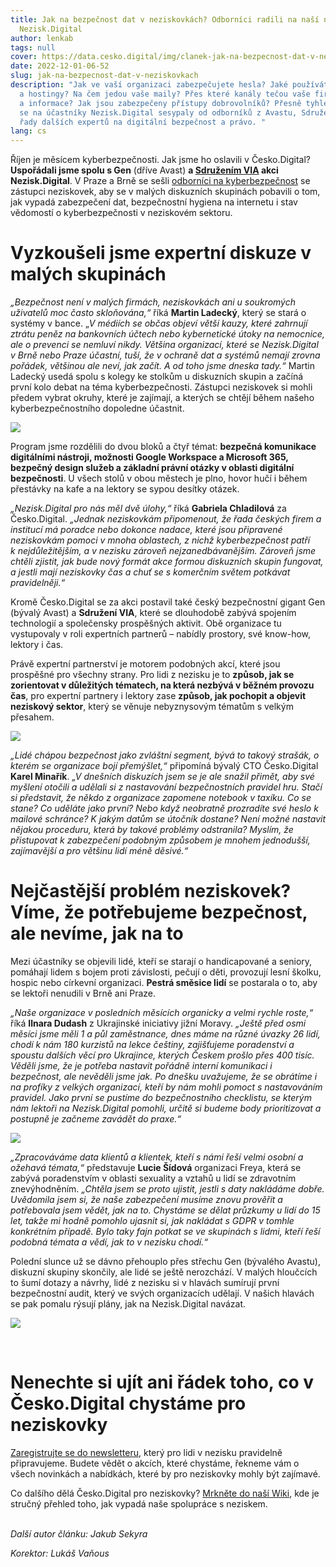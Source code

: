 ```yaml
---
title: Jak na bezpečnost dat v neziskovkách? Odborníci radili na naší nové akci
  Nezisk.Digital
author: lenkab
tags: null
cover: https://data.cesko.digital/img/clanek-jak-na-bezpecnost-dat-v-neziskovkach/jak-na-bezpecnost-dat-v-neziskovkach.png
date: 2022-12-01-06-52
slug: jak-na-bezpecnost-dat-v-neziskovkach
description: "Jak ve vaší organizaci zabezpečujete hesla? Jaké používáte domény
  a hostingy? Na čem jedou vaše maily? Přes které kanály tečou vaše firemní data
  a informace? Jak jsou zabezpečeny přístupy dobrovolníků? Přesně tyhle otázky
  se na účastníky Nezisk.Digital sesypaly od odborníků z Avastu, Sdružení VIA a
  řady dalších expertů na digitální bezpečnost a právo. "
lang: cs
---
```

Říjen je měsícem kyberbezpečnosti. Jak jsme ho oslavili v Česko.Digital? **Uspořádali jsme spolu s Gen** (dříve Avast) **a [Sdružením VIA](https://sdruzenivia.cz/) akci Nezisk.Digital**. V Praze a Brně se sešli [odborníci na kyberbezpečnost](https://cesko.digital/events/nezisk-digital) se zástupci neziskovek, aby se v malých diskuzních skupinách pobavili o tom, jak vypadá zabezpečení dat, bezpečnostní hygiena na internetu i stav vědomostí o kyberbezpečnosti v neziskovém sektoru. 

# Vyzkoušeli jsme expertní diskuze v malých skupinách

*„Bezpečnost není v malých firmách, neziskovkách ani u soukromých uživatelů moc často skloňována,“* říká **Martin Ladecký**, který se stará o systémy v bance. „*V médiích se občas objeví větší kauzy, které zahrnují ztrátu peněz na bankovních účtech nebo kybernetické útoky na nemocnice, ale o prevenci se nemluví nikdy. Většina organizací, které se Nezisk.Digital v Brně nebo Praze účastní, tuší, že v ochraně dat a systémů nemají zrovna pořádek, většinou ale neví, jak začít. A od toho jsme dneska tady.“* Martin Ladecký usedá spolu s kolegy ke stolkům u diskuzních skupin a začíná první kolo debat na téma kyberbezpečnosti. Zástupci neziskovek si mohli předem vybrat okruhy, které je zajímají, a kterých se chtějí během našeho kyberbezpečnostního dopoledne účastnit. 

![](https://data.cesko.digital/img/clanek-jak-na-bezpecnost-dat-v-neziskovkach/1.jpg)

Program jsme rozdělili do dvou bloků a čtyř témat: **bezpečná komunikace digitálními nástroji, možnosti Google Workspace a Microsoft 365, bezpečný design služeb a základní právní otázky v oblasti digitální bezpečnosti**. U všech stolů v obou městech je plno, hovor hučí i během přestávky na kafe a na lektory se sypou desítky otázek.

*„Nezisk.Digital pro nás měl dvě úlohy,“* říká **Gabriela Chladilová** za Česko.Digital. *„Jednak neziskovkám připomenout, že řada českých firem a institucí má poradce nebo dokonce nadace, které jsou připravené neziskovkám pomoci v mnoha oblastech, z nichž kyberbezpečnost patří k nejdůležitějším, a v nezisku zároveň nejzanedbávanějším. Zároveň jsme chtěli zjistit, jak bude nový formát akce formou diskuzních skupin fungovat, a jestli mají neziskovky čas a chuť se s komerčním světem potkávat pravidelněji.“*    

Kromě Česko.Digital se za akci postavil také český bezpečnostní gigant Gen (bývalý Avast) a **Sdružení VIA**, které se dlouhodobě zabývá spojením technologií a společensky prospěšných aktivit. Obě organizace tu vystupovaly v roli expertních partnerů – nabídly prostory, své know-how, lektory i čas. 

Právě expertní partnerství je motorem podobných akcí, které jsou prospěšné pro všechny strany. Pro lidi z nezisku je to **způsob, jak se zorientovat v důležitých tématech, na která nezbývá v běžném provozu čas**, pro expertní partnery i lektory zase **způsob, jak pochopit a objevit neziskový sektor**, který se věnuje nebyznysovým tématům s velkým přesahem.

![](https://data.cesko.digital/img/clanek-jak-na-bezpecnost-dat-v-neziskovkach/2.jpg)

*„Lidé chápou bezpečnost jako zvláštní segment, bývá to takový strašák, o kterém se organizace bojí přemýšlet,“* připomíná bývalý CTO Česko.Digital **Karel Minařík**. *„V dnešních diskuzích jsem se je ale snažil přimět, aby své myšlení otočili a udělali si z nastavování bezpečnostních pravidel hru. Stačí si představit, že někdo z organizace zapomene notebook v taxíku. Co se stane? Co uděláte jako první? Nebo když neobratně prozradíte své heslo k mailové schránce? K jakým datům se útočník dostane? Není možné nastavit nějakou proceduru, která by takové problémy odstranila? Myslím, že přistupovat k zabezpečení podobným způsobem je mnohem jednodušší, zajímavější a pro většinu lidí méně děsivé.“*

# Nejčastější problém neziskovek? Víme, že potřebujeme bezpečnost, ale nevíme, jak na to

Mezi účastníky se objevili lidé, kteří se starají o handicapované a seniory, pomáhají lidem s bojem proti závislosti, pečují o děti, provozují lesní školku, hospic nebo církevní organizaci. **Pestrá směsice lidí** se postarala o to, aby se lektoři nenudili v Brně ani Praze.

*„Naše organizace v posledních měsících organicky a velmi rychle roste,“* říká **Ilnara Dudash** z Ukrajinské iniciativy jižní Moravy. *„Ještě před osmi měsíci jsme měli 1 a půl zaměstnance, dnes máme na různé úvazky 26 lidí, chodí k nám 180 kurzistů na lekce češtiny, zajišťujeme poradenství a spoustu dalších věcí pro Ukrajince, kterých Českem prošlo přes 400 tisíc. Věděli jsme, že je potřeba nastavit pořádně interní komunikaci i bezpečnost, ale nevěděli jsme jak. Po dnešku uvažujeme, že se obrátíme i na profíky z velkých organizací, kteří by nám mohli pomoct s nastavováním pravidel. Jako první se pustíme do bezpečnostního checklistu, se kterým nám lektoři na Nezisk.Digital pomohli, určitě si budeme body prioritizovat a postupně je začneme zavádět do praxe.“*

![](https://data.cesko.digital/img/clanek-jak-na-bezpecnost-dat-v-neziskovkach/3.jpg)

*„Zpracováváme data klientů a klientek, kteří s námi řeší velmi osobní a ožehavá témata,“* představuje **Lucie Šídová** organizaci Freya, která se zabývá poradenstvím v oblasti sexuality a vztahů u lidí se zdravotním znevýhodněním. *„Chtěla jsem se proto ujistit, jestli s daty nakládáme dobře. Uvědomila jsem si, že naše zabezpečení musíme znovu prověřit a potřebovala jsem vědět, jak na to. Chystáme se dělat průzkumy u lidí do 15 let, takže mi hodně pomohlo ujasnit si, jak nakládat s GDPR v tomhle konkrétním případě. Bylo taky fajn potkat se ve skupinách s lidmi, kteří řeší podobná témata a vědí, jak to v nezisku chodí.“*

Polední slunce už se dávno přehouplo přes střechu Gen (bývalého Avastu), diskuzní skupiny skončily, ale lidé se ještě nerozchází. V malých hloučcích to šumí dotazy a návrhy, lidé z nezisku si v hlavách sumírují první bezpečnostní audit, který ve svých organizacích udělají. V našich hlavách se pak pomalu rýsují plány, jak na Nezisk.Digital navázat. 

![](https://data.cesko.digital/img/clanek-jak-na-bezpecnost-dat-v-neziskovkach/4.jpg)

<br>

# Nenechte si ujít ani řádek toho, co v Česko.Digital chystáme pro neziskovky

[Zaregistrujte se do newsletteru](https://ceskodigital.ecomailapp.cz/public/form/5-ed07fd6b07ff0199fabc8509f995f058), který pro lidi v nezisku pravidelně připravujeme. Budete vědět o akcích, které chystáme, řekneme vám o všech novinkách a nabídkách, které by pro neziskovky mohly být zajímavé.

Co dalšího dělá Česko.Digital pro neziskovky? [Mrkněte do naší Wiki](https://cesko-digital.atlassian.net/wiki/spaces/CD/pages/816742685/Neziskov+organizace+a+st+t+Co+o+ek+vat+od+spolupr+ce+s+.d), kde je stručný přehled toho, jak vypadá naše spolupráce s neziskem.

\
*Další autor článku: Jakub Sekyra*

*Korektor: Lukáš Vaňous*